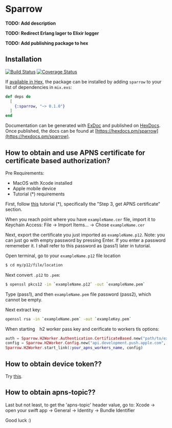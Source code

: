 # Sparrow

**TODO: Add description**

**TODO: Redirect Erlang lager to Elixir logger**

**TODO: Add publishing package to hex** 

## Installation

[![Build Status](https://travis-ci.com/aleklisi/sparrow.svg?branch=master)](https://travis-ci.com/aleklisi/sparrow)
[![Coverage Status](https://coveralls.io/repos/github/aleklisi/sparrow/badge.svg)](https://coveralls.io/github/aleklisi/sparrow)

If [available in Hex](https://hex.pm/docs/publish), the package can be installed
by adding `sparrow` to your list of dependencies in `mix.exs`:

```elixir
def deps do
  [
    {:sparrow, "~> 0.1.0"}
  ]
end
```

Documentation can be generated with [ExDoc](https://github.com/elixir-lang/ex_doc)
and published on [HexDocs](https://hexdocs.pm). Once published, the docs can
be found at [https://hexdocs.pm/sparrow](https://hexdocs.pm/sparrow).

## How to obtain and use APNS certificate for certificate based authorization?

Pre Requirements:
* MacOS with Xcode installed
* Apple mobile device
* Tutorial (*) requirements

First, follow [this](https://medium.com/flawless-app-stories/ios-remote-push-notifications-in-a-nutshell-d05f5ccac252) tutorial (*), specifically the "Step 3, get APNS certificate" section.

When you reach point where you have `exampleName.cer` file, import it to Keychain Access:
File -> Import Items... -> Chose `exampleName.cer` 

Next, export the certificate you just imported as `exampleName.p12`.
Note: you can just go with empty password by pressing Enter. If you enter a password rememeber it.
I shall refer to this password as (pass1) later in tutorial.

Open terminal, go to your `exampleName.p12` file location 
```sh
$ cd my/p12/file/location
```

Next convert `.p12` to `.pem`: 
```sh
$ openssl pkcs12 -in `exampleName.p12` -out `exampleName.pem`
```

Type (pass1), and then `exampleName.pem` file password (pass2), which cannot be empty.

Next extract key:

```sh
openssl rsa -in `exampleName.pem` -out `exampleKey.pem`
```

When starting  h2 worker pass key and cerificate to workers tls options:

```elixir
auth = Sparrow.H2Worker.Authentication.CertificateBased.new("path/to/exampleName.pem","path/to/exampleKey.pem")
config = Sparrow.H2Worker.Config.new("api.development.push.apple.com", 443, auth)
Sparrow.H2Worker.start_link(:your_apns_workers_name, config)
```

## How to obtain device token??

Try [this](https://developer.apple.com/documentation/usernotifications/registering_your_app_with_apns).

## How to obtain apns-topic??

Last but not least, to get the 'apns-topic' header value, go to:
Xcode -> open your swift app -> General -> Identity -> Bundle Identifier

Good luck :)
